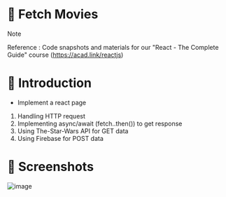 # 💯 Fetch Movies

> [!NOTE]
> Reference : Code snapshots and materials for our "React - The Complete Guide" course (https://acad.link/reactjs)

# 📖 Introduction

- Implement a react page

1. Handling HTTP request
2. Implementing async/await (fetch..then()) to get response
3. Using The-Star-Wars API for GET data
4. Using Firebase for POST data

# 👀 Screenshots
![image](https://github.com/kdh4646/fetch-movies/assets/71913953/878d58c1-a6f1-4be8-a62d-c5bb5fda6e18)
